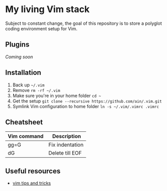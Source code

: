 # My living Vim stack
Subject to constant change, the goal of this repository is to store a polyglot coding environment setup for Vim.

## Plugins
_Coming soon_

## Installation
1. Back up `~/.vim`
2. Remove `rm -rf ~/.vim`
3. Make sure you're in your home folder `cd ~`
4. Get the setup `git clone --recursive https://github.com/ain/.vim.git`
5. Symlink Vim configuration to home folder `ln -s ~/.vim/.vimrc .vimrc`

## Cheatsheet
| Vim command | Description     |
|-------------|-----------------|
| gg=G        | Fix indentation |
| dG          | Delete till EOF |

## Useful resources
- [vim tips and tricks](http://www.cs.swarthmore.edu/help/vim/home.html) 
